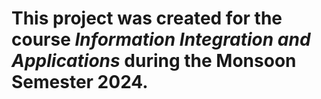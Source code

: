 # This project was created for the course *Information Integration and Applications* during the Monsoon Semester 2024.
